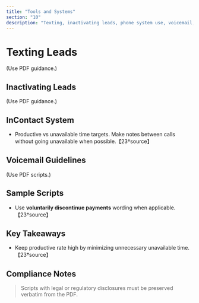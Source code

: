 ```yaml
---
title: "Tools and Systems"
section: "10"
description: "Texting, inactivating leads, phone system use, voicemail, and scripts."
---
```


# Texting Leads
(Use PDF guidance.)

## Inactivating Leads
(Use PDF guidance.)

## InContact System
- Productive vs unavailable time targets. Make notes between calls without going unavailable when possible.【23†source】

## Voicemail Guidelines
(Use PDF scripts.)

## Sample Scripts
- Use **voluntarily discontinue payments** wording when applicable.【23†source】

## Key Takeaways
- Keep productive rate high by minimizing unnecessary unavailable time.【23†source】

## Compliance Notes
> Scripts with legal or regulatory disclosures must be preserved verbatim from the PDF.
